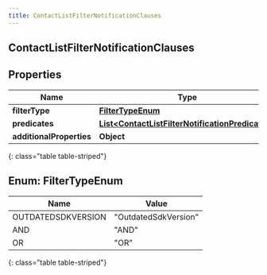 ```yaml
---
title: ContactListFilterNotificationClauses
---
```

## ContactListFilterNotificationClauses


## Properties

| Name | Type | Description | Notes |
| ------------ | ------------- | ------------- | ------------- |
| **filterType** | [**FilterTypeEnum**](#FilterTypeEnum) |  |  [optional] |
| **predicates** | [**List&lt;ContactListFilterNotificationPredicates&gt;**](ContactListFilterNotificationPredicates.html) |  |  [optional] |
| **additionalProperties** | **Object** |  |  [optional] |
{: class="table table-striped"}


<a name="FilterTypeEnum"></a>

## Enum: FilterTypeEnum

| Name | Value |
| ---- | ----- |
| OUTDATEDSDKVERSION | &quot;OutdatedSdkVersion&quot; |
| AND | &quot;AND&quot; |
| OR | &quot;OR&quot; |
{: class="table table-striped"}


